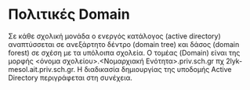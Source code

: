 # Πολιτικές Domain

Σε κάθε σχολική μονάδα ο ενεργός κατάλογος (active directory) αναπτύσσεται σε ανεξάρτητο δέντρο (domain tree) και δάσος (domain forest) σε σχέση με τα υπόλοιπα σχολεία. Ο τομέας (Domain) είναι της μορφής <όνομα σχολείου>.<Νομαρχιακή Ενότητα>.priv.sch.gr πχ 2lyk-mesol.ait.priv.sch.gr. Η διαδικασία δημιουργίας της υποδομής Active Directory περιγράφεται στη συνέχεια.

